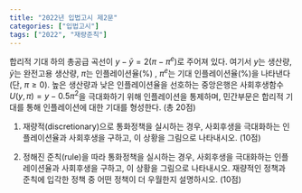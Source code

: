 ```yaml
---
title: "2022년 입법고시 제2문"
categories: ["입법고시"]
tags: ["2022", "재량준칙"]
---
```


합리적 기대 하의 총공급 곡선이 $y - \bar{y} = 2(\pi - \pi^e)$로 주어져 있다. 여기서 $y$는 생산량, $\bar{y}$는 완전고용 생산량, $\pi$는 인플레이션율(%) , $\pi^e$는 기대 인플레이션율(%)을 나타낸다 (단, $\pi \geq 0$). 높은 생산량과 낮은 인플레이션율을 선호하는 중앙은행은 사회후생함수 $U(y, \pi) = y - 0.5\pi^2$을 극대화하기 위해 인플레이션을 통제하며, 민간부문은 합리적 기대를 통해 인플레이션에 대한 기대를 형성한다. (총 20점)

1) 재량적(discretionary)으로 통화정책을 실시하는 경우, 사회후생을 극대화하는 인플레이션율과 사회후생을 구하고, 이 상황을 그림으로 나타내시오. (10점)

2) 정해진 준칙(rule)을 따라 통화정책을 실시하는 경우, 사회후생을 극대화하는 인플레이션율과 사회후생을 구하고, 이 상황을 그림으로 나타내시오. 재량적인 정책과 준칙에 입각한 정책 중 어떤 정책이 더 우월한지 설명하시오. (10점)
